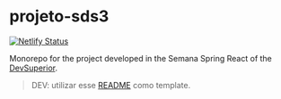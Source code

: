 # projeto-sds3

[![Netlify Status](https://api.netlify.com/api/v1/badges/06a6b849-8fc0-4ce6-aa7b-eddc6eb867f9/deploy-status)](https://app.netlify.com/sites/iagorodrigues-sds3/deploys)

Monorepo for the project developed in the Semana Spring React of the [DevSuperior](https://devsuperior.com.br/evento).

> DEV: utilizar esse [README](https://github.com/devsuperior/sds1-wmazoni) como template.
